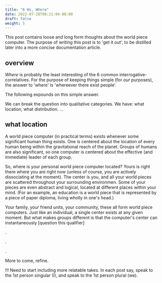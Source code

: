 ```yaml
---
title: "6 Ws, Where"
date: 2022-07-28T08:21:04-08:00
draft: false
weight: 5
---
```


This post contains loose and long form thoughts about the world piece computer. The purpose of writing this post is to 'get it out', to be distilled later into a more concise documentation article.

## overview

_Where_ is probably the least interesting of the 6 common interrogative-correlatives. For the purpose of keeping things simple (for _our_ purposes), the answer to 'where' is 'whereever there exist people'. 

The following expounds on this simple answer.

We can break the question into qualitative categories. We have: what location, what distribution. ...

## what location

A world piece computer (in practical terms) exists whenever some significant human thing exists. One is centered about the location of every human being within the gravitational reach of the planet. Groups of humans are also significant, so one computer is centered about the effective (and immediate) leader of each group.

So, where is your personal world piece computer located? Yours is right there where you are right now (unless of course, you are actively dissociating at the moment). The center is you, and all your world pieces are scattered throughout your surrounding environmen. Some of your pieces are even abstract and logical, located at different places within your mind. (For an example, an education is a world piece that is represented by a piece of paper diploma, living wholly in one's head.)

Your family, your friend units, your community, these all form world piece computers. Just like an individual, a single center exists at any given moment. But what makes groups different is that the computer's center can instantaneously [question this qualifier] 

.

.

.

More to come, refine.


!!! Need to start including more relatable takes. In each post say, speak to the 1st person singular (I), and speak to the 1st person plural (we).
